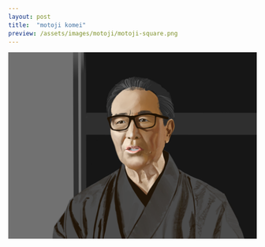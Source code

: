 ```yaml
---
layout: post
title:  "motoji komei"
preview: /assets/images/motoji/motoji-square.png
---
```


![motoji komei](/assets/images/motoji/motoji.png)
